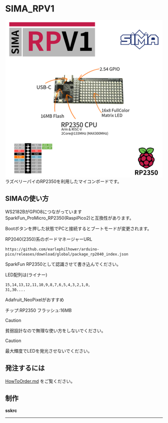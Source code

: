 # SIMA_RPV1
![IMG](/RPV1/img.png)    
ラズベリーパイのRP2350を利用したマイコンボードです。

## SIMAの使い方
WS2182BがGPIO8につながっています
SparkFun_ProMicro_RP2350(RaspiPico2)と互換性があります。  

Bootボタンを押した状態でPCと接続するとブートモードが変更されます。


RP2040(2350)系のボードマネージャーURL
```
https://github.com/earlephilhower/arduino-pico/releases/download/global/package_rp2040_index.json
```
SparkFun RP2350として認識させて書き込んでください。

LED配列は(ライナー)
```
15,14,13,12,11,10,9,8,7,6,5,4,3,2,1,0,
31,30....
```
Adafruit_NeoPixelがおすすめ

チップ:RP2350
フラッシュ:16MB

> [!CAUTION]
> 貧弱設計なので無理な使い方をしないでください。

> [!CAUTION]
> 最大輝度でLEDを発光させないでください。

## 発注するには
[HowToOrder.md](./HowToOrder.md)  をご覧ください。

## 制作
**sskrc**

---
